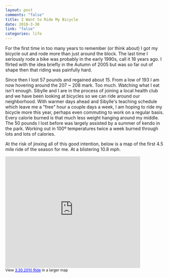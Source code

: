 ```yaml
--- 
layout: post
comments: "false"
title: I Want to Ride My Bicycle
date: 2010-3-30
link: "false"
categories: life
---
```

For the first time in too many years to remember (or think about) I got my bicycle out and rode more than just around the block. The last time I seriously rode a bike was probably in the early 1990s, call it 18 years ago. I flirted with the idea briefly in the Autumn of 2005 but was so far out of shape then that riding was painfully hard.

Since then I lost 57 pounds and regained about 15. From a low of 193 I am now hovering around the 207 ~ 208 mark. Too much. Watching what I eat isn't enough. Sibylle and I are in the process of joining a local health club and we have been looking at bicycles so we can ride around our neighborhood. With warmer days ahead and Sibylle's teaching schedule which leave me a "free" hour a couple days a week, I am hoping to ride my bicycle more this year, perhaps even commuting to work on a regular basis. Every calorie burned is that much less weight hanging around my middle. The 50 pounds I lost before was largely assisted by a summer of kendo in the park. Working out in 100º temperatures twice a week burned through lots and lots of calories.

At the risk of jinxing all of this good intention, below is a map of the first 4.5 mile ride of the season for me. At a blistering 10.8 mph.

<iframe width="425" height="350" frameborder="0" scrolling="no" marginheight="0" marginwidth="0" src="http://maps.google.com/maps/ms?ie=UTF8&amp;hl=en&amp;msa=0&amp;msid=100068994361913546402.0004830cebb726272ecca&amp;ll=39.208215,-96.563763&amp;spn=0.010541,0.017102&amp;output=embed"></iframe><br /><small>View <a href="http://maps.google.com/maps/ms?ie=UTF8&amp;hl=en&amp;msa=0&amp;msid=100068994361913546402.0004830cebb726272ecca&amp;ll=39.208215,-96.563763&amp;spn=0.010541,0.017102&amp;source=embed" style="color:#0000FF;text-align:left">3.30.2010 Ride</a> in a larger map</small>
